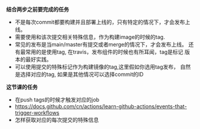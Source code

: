 **结合两步之前要完成的任务**

* 不是每次commit都要构建并且部署上线的，只有特定的情况下，才会发布上线。
* 需要使用和该次提交相关特殊信息，作为构建image的时候的tag.
* 常见的发布是当main/master有提交或者merge的情况下，才会发布上线。
  还有最常用的是使用tag, 在travis，发布组件的时候也有所耳闻，tag是标记
  版本的最好实践。
* 可以使用提交的特殊标记作为构建镜像的tag,这里假如你选用tag发布，
  自然是选择对应的tag, 如果是其他情况可以选择commit的ID

**这节课的任务**

* 在push tags的时候才触发对应的job
* https://docs.github.com/cn/actions/learn-github-actions/events-that-trigger-workflows
* 怎样获取对应的每次提交的特殊信息
